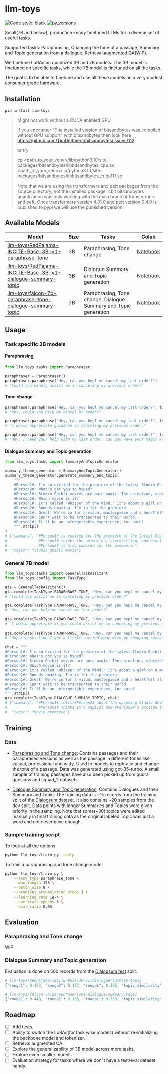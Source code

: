 # llm-toys

[![Code style: black](https://img.shields.io/badge/code%20style-black-000000.svg)](https://github.com/psf/black)
[![py\_versions](https://img.shields.io/badge/python-3.10%2B-blue)](https://pypi.org/project/llm-toys/)

Small(7B and below), production-ready finetuned LLMs for a diverse set of useful tasks.

Supported tasks: Paraphrasing, Changing the tone of a passage, Summary and Topic generation from a dailogue,
~~Retrieval augmented QA(WIP)~~.

We finetune LoRAs on quantized 3B and 7B models. The 3B model is finetuned on specific tasks, while the 7B model is
finetuned on all the tasks.

The goal is to be able to finetune and use all these models on a very modest consumer grade hardware.

## Installation

```bash
pip install llm-toys
```

> Might not work without a CUDA enabled GPU
>
> If you encounter "The installed version of bitsandbytes was compiled without GPU support" with bitsandbytes
> then look here https://github.com/TimDettmers/bitsandbytes/issues/112
>
> or try
>
> cp <path_to_your_venv>/lib/python3.10/site-packages/bitsandbytes/libbitsandbytes_cpu.so <path_to_your_venv>/lib/python3.10/site-packages/bitsandbytes/libbitsandbytes_cuda117.so 
>
> Note that we are using the transformers and peft packages from the source directory, 
> not the installed package. 4bit bitsandbytes quantization was only working with the 
> main brach of transformers and peft. Once transformers version 4.31.0 and peft version 0.4.0 is 
> published to pypi we will use the published version.

## Available Models

| Model | Size | Tasks | Colab |
| ----- | ---- | ----- | ----- |
| [llm-toys/RedPajama-INCITE-Base-3B-v1-paraphrase-tone](https://huggingface.co/llm-toys/RedPajama-INCITE-Base-3B-v1-paraphrase-tone) | 3B | Paraphrasing, Tone change | [Notebook](https://colab.research.google.com/drive/1MSl8IDLjs3rgEv8cPHbJLR8GHh2ucT3_) |
| [llm-toys/RedPajama-INCITE-Base-3B-v1-dialogue-summary-topic](https://huggingface.co/llm-toys/RedPajama-INCITE-Base-3B-v1-dialogue-summary-topic) | 3B | Dialogue Summary and Topic generation | [Notebook](https://colab.research.google.com/drive/1MSl8IDLjs3rgEv8cPHbJLR8GHh2ucT3_) |
| [llm-toys/falcon-7b-paraphrase-tone-dialogue-summary-topic](https://huggingface.co/llm-toys/falcon-7b-paraphrase-tone-dialogue-summary-topic) | 7B | Paraphrasing, Tone change, Dialogue Summary and Topic generation | [Notebook](https://colab.research.google.com/drive/1hhANNzQkxhrPIIrxtvf0WT_Ste8KrFjh#scrollTo=d6-OJJq_q5Qr) |

## Usage

### Task specific 3B models

#### Paraphrasing

```python
from llm_toys.tasks import Paraphraser

paraphraser = Paraphraser()
paraphraser.paraphrase("Hey, can yuo hepl me cancel my last order?")
# "Could you kindly assist me in canceling my previous order?"
```

#### Tone change

```python
paraphraser.paraphrase("Hey, can yuo hepl me cancel my last order?", tone="casual")
# "Hey, could you help me cancel my order?"

paraphraser.paraphrase("Hey, can yuo hepl me cancel my last order?", tone="professional")
# "I would appreciate guidance on canceling my previous order."

paraphraser.paraphrase("Hey, can yuo hepl me cancel my last order?", tone="witty")
# "Hey, I need your help with my last order. Can you wave your magic wand and make it disappear?"
```

#### Dialogue Summary and Topic generation

```python
from llm_toys.tasks import SummaryAndTopicGenerator

summary_theme_generator = SummaryAndTopicGenerator()
summary_theme_generator.generate_summary_and_topic(
    """
    #Person1#: I'm so excited for the premiere of the latest Studio Ghibli movie!
    #Person2#: What's got you so hyped?
    #Person1#: Studio Ghibli movies are pure magic! The animation, storytelling, everything is incredible.
    #Person2#: Which movie is it?
    #Person1#: It's called "Whisper of the Wind." It's about a girl on a magical journey to save her village.
    #Person2#: Sounds amazing! I'm in for the premiere.
    #Person1#: Great! We're in for a visual masterpiece and a heartfelt story.
    #Person2#: Can't wait to be transported to their world.
    #Person1#: It'll be an unforgettable experience, for sure!
    """.strip()
)
# {"summary": "#Person1# is excited for the premiere of the latest Studio Ghibli movie.
#              #Person1# thinks the animation, storytelling, and heartfelt story will be unforgettable.
#              #Person2# is also excited for the premiere.",
#  "topic": "Studio ghibli movie"}
```

### General 7B model

```python
from llm_toys.tasks import GeneralTaskAssitant
from llm_toys.config import TaskType

gta = GeneralTaskAssitant()
gta.complete(TaskType.PARAPHRASE_TONE, "Hey, can yuo hepl me cancel my last order?")
# "Could you assist me in canceling my previous order?"

gta.complete(TaskType.PARAPHRASE_TONE, "Hey, can yuo hepl me cancel my last order?", tone="casual")
# "Hey, can you help me cancel my last order?"

gta.complete(TaskType.PARAPHRASE_TONE, "Hey, can yuo hepl me cancel my last order?", tone="professional")
# "I would appreciate if you could assist me in canceling my previous order."

gta.complete(TaskType.PARAPHRASE_TONE, "Hey, can yuo hepl me cancel my last order?", tone="witty")
# "Oops! Looks like I got a little carried away with my shopping spree. Can you help me cancel my last order?"

chat = """
#Person1#: I'm so excited for the premiere of the latest Studio Ghibli movie!
#Person2#: What's got you so hyped?
#Person1#: Studio Ghibli movies are pure magic! The animation, storytelling, everything is incredible.
#Person2#: Which movie is it?
#Person1#: It's called "Whisper of the Wind." It's about a girl on a magical journey to save her village.
#Person2#: Sounds amazing! I'm in for the premiere.
#Person1#: Great! We're in for a visual masterpiece and a heartfelt story.
#Person2#: Can't wait to be transported to their world.
#Person1#: It'll be an unforgettable experience, for sure!
""".strip()
gta.complete(TaskType.DIALOGUE_SUMMARY_TOPIC, chat)
# {"summary": "#Person1# tells #Person2# about the upcoming Studio Ghibli movie.
#              #Person1# thinks it's magical and #Person2#'s excited to watch it.",
#  "topic": "Movie premiere"}
```

## Training

### Data

- [Paraphrasing and Tone change](data/paraphrase_tone.json): Contains passages and their paraphrased versions as well
as the passage in different tones like casual, professional and witty. Used to models to rephrase and change the
tone of a passage. Data was generated using gpt-35-turbo. A small sample of training passages have also been picked
up from quora quesions and squad_2 datasets.

- [Dialogue Summary and Topic generation](data/dialogue_summary_topic.json): Contains Dialogues and their Summary
and Topic. The training data is ~1k records from the training split of the
[Dialogsum dataset](https://github.com/cylnlp/dialogsum). It also contains ~20 samples from the dev split.
Data points with longer Summaries and Topics were given priority in the sampling. Note that some(~30) topics
were edited manually in final training data as the original labeled Topic was just a word and not descriptive enough.

### Sample training script

To look at all the options

```bash
python llm_toys/train.py --help
```

To train a paraphrasing and tone change model

```bash
python llm_toys/train.py \
    --task_type paraphrase_tone \
    --max_length 128 \
    --batch_size 8 \
    --gradient_accumulation_steps 1 \
    --learning_rate 1e-4 \
    --num_train_epochs 3 \
    --eval_ratio 0.05
```

## Evaluation

### Paraphrasing and Tone change

WIP

### Dialogue Summary and Topic generation

Evaluation is done on 500 records from the [Dialogsum test](https://github.com/cylnlp/dialogsum/tree/main/DialogSum_Data)
split.

```python
# llm-toys/RedPajama-INCITE-Base-3B-v1-dialogue-summary-topic
{"rouge1": 0.453, "rouge2": 0.197, "rougeL": 0.365, "topic_similarity": 0.888}

# llm-toys/falcon-7b-paraphrase-tone-dialogue-summary-topic
{'rouge1': 0.448, 'rouge2': 0.195, 'rougeL': 0.359, 'topic_similarity': 0.886}
```

## Roadmap

- [ ] Add tests.
- [ ] Ability to switch the LoRAs(for task wise models) without re-initializing the backbone model and tokenizer.
- [ ] Retrieval augmented QA.
- [ ] Explore the generalizability of 3B model across more tasks.
- [ ] Explore even smaller models.
- [ ] Evaluation strategy for tasks where we don"t have a test/eval dataset handy.
